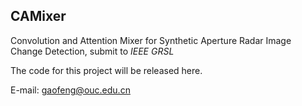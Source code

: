 ##  CAMixer

Convolution and Attention Mixer for Synthetic Aperture Radar Image Change Detection, submit to *IEEE GRSL*

The code for this project will be released here.

E-mail: gaofeng@ouc.edu.cn
